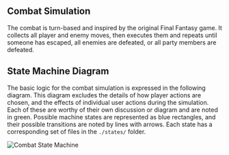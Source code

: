 ## Combat Simulation

The combat is turn-based and inspired by the original Final Fantasy game. It collects all player and enemy
moves, then executes them and repeats until someone has escaped, all enemies are defeated, or all party members
are defeated.

## State Machine Diagram

The basic logic for the combat simulation is expressed in the following diagram. This diagram excludes the details
of how player actions are chosen, and the effects of individual user actions during the simulation. Each of these
are worthy of their own discussion or diagram and are noted in green. Possible machine states are represented as
blue rectangles, and their possible transitions are noted by lines with arrows. Each state has a corresponding set
of files in the `./states/` folder.

![Combat State Machine](./combat-state-machine.png?raw=true "Combat State Machine")
